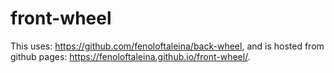 # front-wheel

This uses: https://github.com/fenoloftaleina/back-wheel, and is hosted from github pages: https://fenoloftaleina.github.io/front-wheel/.
